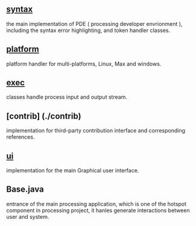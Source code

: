 

## [syntax](./syntax)

the main implementation of PDE ( processing developer envrionment ), including the syntax error highlighting, and token handler classes.

## [platform](./platform)

platform handler for multi-platforms, Linux, Max and windows. 

## [exec](./exec)

classes handle process input and output stream.

## [contrib] (./contrib)
implementation for third-party contribution interface and corresponding references.

## [ui](./ui)
implementation for the main Graphical user interface.

## Base.java
entrance of the main processing application, which is one of the hotspot component in processing project, it hanles generate interactions between user and system.


